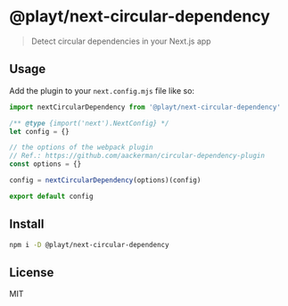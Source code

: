 
# @playt/next-circular-dependency

> Detect circular dependencies in your Next.js app

## Usage

Add the plugin to your `next.config.mjs` file like so:

```ts
import nextCircularDependency from '@playt/next-circular-dependency'

/** @type {import('next').NextConfig} */
let config = {}

// the options of the webpack plugin
// Ref.: https://github.com/aackerman/circular-dependency-plugin
const options = {}

config = nextCircularDependency(options)(config)

export default config
```


## Install

```sh
npm i -D @playt/next-circular-dependency
```

## License

MIT
